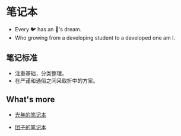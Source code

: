 # 笔记本

- Every 🐦 has an 🦅's dream.
- Who growing from a developing student to a developed one am I.

## 笔记标准

- 注重基础，分类整理。
- 在严谨和通俗之间采取折中的方案。

## What's more

- [光年的笔记本](https://lightyears1998.github.io/notebook-pages/)

- [团子的笔记本](http://notes.dangosky.com/)

